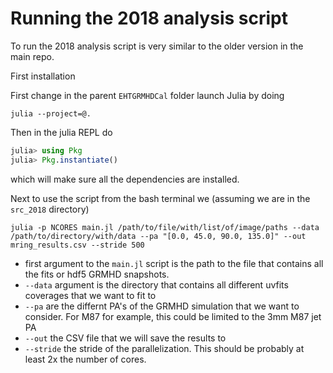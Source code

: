# Running the 2018 analysis script

To run the 2018 analysis script is very similar to the older version in the main repo. 

First installation

First change in the parent `EHTGRMHDCal` folder launch Julia by doing 

```
julia --project=@.
```

Then in the julia REPL do
```julia
julia> using Pkg
julia> Pkg.instantiate()
```

which will make sure all the dependencies are installed.

Next to use the script from the bash terminal we (assuming we are in the `src_2018` directory)
```
julia -p NCORES main.jl /path/to/file/with/list/of/image/paths --data /path/to/directory/with/data --pa "[0.0, 45.0, 90.0, 135.0]" --out mring_results.csv --stride 500
```

 -  first argument to the `main.jl` script is the path to the file that contains all the fits or hdf5 GRMHD snapshots.
 -  `--data` argument is the directory that contains all different uvfits coverages that we want to fit to
 -  `--pa` are the differnt PA's of the GRMHD simulation that we want to consider. For M87 for example, this could be limited to the 3mm M87 jet PA
 -  `--out` the CSV file that we will save the results to
 -  `--stride` the stride of the parallelization. This should be probably at least 2x the number of cores. 